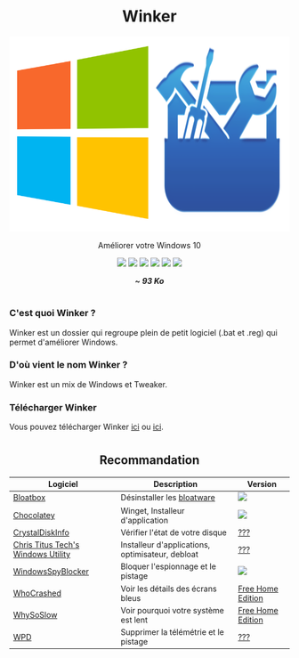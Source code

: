<div align="center">
  <h1>Winker</h1>
  <img src="logo.png" height="350" width="650" />
  <p>Améliorer votre Windows 10</p>
  
  <a href="https://github.com/LeBazarDeBryan/Winker/stargazers"><img src="https://img.shields.io/github/stars/LeBazarDeBryan/Winker?color=00aaff&style=for-the-badge&label=%C3%89toile" /></a>
  <a href="https://github.com/LeBazarDeBryan/Winker/forks"><img src="https://img.shields.io/github/forks/LeBazarDeBryan/Winker?color=00aaff&style=for-the-badge&label=Fork" /></a>
  <a href="https://github.com/LeBazarDeBryan/Winker/watchers"><img src="https://img.shields.io/github/watchers/LeBazarDeBryan/Winker?color=00aaff&style=for-the-badge&label=Watchers" /></a>
  <a href="https://github.com/LeBazarDeBryan/Winker/issues"><img src="https://img.shields.io/github/issues/LeBazarDeBryan/Winker?color=00aaff&style=for-the-badge&label=Issues" /></a>
  <a href="https://github.com/LeBazarDeBryan/Winker/releases/latest"><img src="https://img.shields.io/github/release/LeBazarDeBryan/Winker?color=00aaff&style=for-the-badge&label=Version" /></a>
  <a href="https://github.com/LeBazarDeBryan/Winker/releases/latest/download/Winker.zip"><img src="https://img.shields.io/github/downloads/LeBazarDeBryan/Winker/total.svg?color=00aaff&style=for-the-badge" /></a>
  
  <p><strong><em>~ 93 Ko</em></strong></p>
</div>

#

<h3>C'est quoi Winker ?</h3>
<p>Winker est un dossier qui regroupe plein de petit logiciel (.bat et .reg) qui permet d'améliorer Windows.</p>

<h3>D'où vient le nom Winker ?</h3>
<p>Winker est un mix de Windows et Tweaker.</p>

<h3>Télécharger Winker</h3>
<p>Vous pouvez télécharger Winker <a href="https://github.com/LeBazarDeBryan/Winker/releases/latest/download/Winker.zip">ici</a> ou <a href="Winker.zip?raw=true">ici</a>.</p>

#

<div align="center">
<h2>Recommandation</h2>

  | Logiciel | Description | Version |
  |----------|--------------|---------|
  | <a href="https://github.com/builtbybel/bloatbox#readme">Bloatbox</a> | Désinstaller les <a href="">bloatware</a> | <a href="https://github.com/builtbybel/bloatbox/releases/latest/download/bloatbox.zip"><img src="https://img.shields.io/github/release/builtbybel/bloatbox.svg?style=flat-square&label=" /></a> |
  | <a href="https://chocolatey.org/">Chocolatey</a> | Winget, Installeur d'application | <a href="https://github.com/chocolatey/choco#readme"><img src="https://img.shields.io/chocolatey/v/chocolatey.svg?style=flat-square&label=" /></a> |
  | <a href="https://crystalmark.info/en/software/crystaldiskinfo/">CrystalDiskInfo</a> | Vérifier l'état de votre disque | <a href="https://crystalmark.info/redirect.php?product=CrystalDiskInfo">???</a> |
  | <a href="https://github.com/ChrisTitusTech/winutil#readme">Chris Titus Tech's Windows Utility</a> | Installeur d'applications, optimisateur, debloat | <a href="https://github.com/ChrisTitusTech/winutil#readme">???</a> |
  | <a href="https://github.com/crazy-max/WindowsSpyBlocker#readme">WindowsSpyBlocker</a> | Bloquer l'espionnage et le pistage | <a href="https://github.com/crazy-max/WindowsSpyBlocker/releases/latest/download/WindowsSpyBlocker.exe"><img src="https://img.shields.io/github/release/crazy-max/WindowsSpyBlocker.svg?style=flat-square&label=" /></a> |
  <a href="https://www.resplendence.com/whocrashed">WhoCrashed</a> | Voir les détails des écrans bleus | <a href="https://www.resplendence.com/download/whocrashedSetup.exe">Free Home Edition</a> |
  | <a href="https://www.resplendence.com/whysoslow">WhySoSlow</a> | Voir pourquoi votre système est lent | <a href="https://www.resplendence.com/download/WhySoSlowSetup.exe">Free Home Edition</a> |
  | <a href="https://wpd.app">WPD</a> | Supprimer la télémétrie et le pistage | <a href="https://wpd.app/get/latest.zip">???</a> |

</div>

